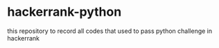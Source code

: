 # hackerrank-python
this repository to record all codes that used to pass python challenge in hackerrank
